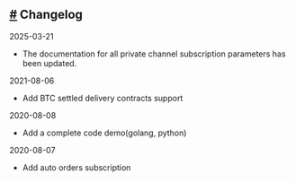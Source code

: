 ## [#](#changelog) Changelog

2025-03-21

- The documentation for all private channel subscription parameters has been
  updated.

2021-08-06

- Add BTC settled delivery contracts support

2020-08-08

- Add a complete code demo(golang, python)

2020-08-07

- Add auto orders subscription
